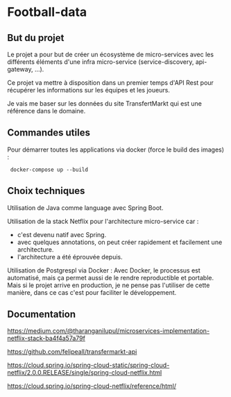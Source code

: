 # Football-data

## But du projet
Le projet a pour but de créer un écosystème de micro-services avec les différents éléments d'une infra micro-service (service-discovery, api-gateway, ...). 

Ce projet va mettre à disposition dans un premier temps d'API Rest pour récupérer les informations sur les équipes et les joueurs.

Je vais me baser sur les données du site TransfertMarkt qui est une référence dans le domaine.



## Commandes utiles

Pour démarrer toutes les applications via docker (force le build des images) :
```
 docker-compose up --build
```

## Choix techniques

Utilisation de Java comme language avec Spring Boot.

Utilisation de la stack Netflix pour l'architecture micro-service car :
- c'est devenu natif avec Spring. 
- avec quelques annotations, on peut créer rapidement et facilement une architecture.
- l'architecture a été éprouvée depuis.

Utilisation de Postgrespl via Docker :
Avec Docker, le processus est automatisé, mais ça permet aussi de le rendre reproductible et portable. 
Mais si le projet arrive en production, je ne pense pas l'utiliser de cette manière, dans ce cas c'est pour faciliter le développement.

## Documentation

https://medium.com/@tharanganilupul/microservices-implementation-netflix-stack-ba4f4a57a79f

https://github.com/felipeall/transfermarkt-api

https://cloud.spring.io/spring-cloud-static/spring-cloud-netflix/2.0.0.RELEASE/single/spring-cloud-netflix.html

https://cloud.spring.io/spring-cloud-netflix/reference/html/